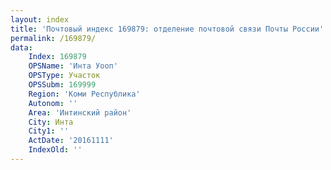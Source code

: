 ```yaml
---
layout: index
title: 'Почтовый индекс 169879: отделение почтовой связи Почты России'
permalink: /169879/
data:
    Index: 169879
    OPSName: 'Инта Уооп'
    OPSType: Участок
    OPSSubm: 169999
    Region: 'Коми Республика'
    Autonom: ''
    Area: 'Интинский район'
    City: Инта
    City1: ''
    ActDate: '20161111'
    IndexOld: ''
---
```

